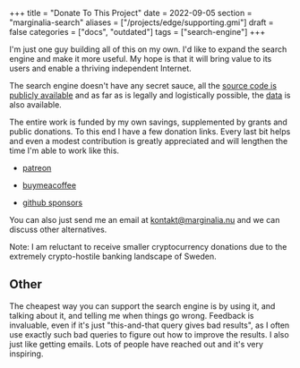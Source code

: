 +++
title = "Donate To This Project"
date = 2022-09-05
section = "marginalia-search"
aliases = ["/projects/edge/supporting.gmi"]
draft = false
categories = ["docs", "outdated"]
tags = ["search-engine"]
+++

I'm just one guy building all of this on my own. I'd like to expand the search engine and make it more useful.  My hope is that it will bring value to its users and enable a thriving independent Internet. 

The search engine doesn't have any secret sauce, all the [source code is publicly available](https://git.marginalia.nu/) and as far as is legally and logistically possible, the [data](https://downloads.marginalia.nu/) is also available. 

The entire work is funded by my own savings, supplemented by grants and public donations.  To this end I have a few donation links. Every last bit helps and even a modest contribution is greatly appreciated and will lengthen the time I'm able to work like this.  

* [patreon](https://www.patreon.com/marginalia_nu)

* [buymeacoffee](https://www.buymeacoffee.com/marginalia.nu)

* [github sponsors](https://github.com/sponsors/MarginaliaSearch)

You can also just send me an email at kontakt@marginalia.nu and we can discuss other alternatives.  

Note: I am reluctant to receive smaller cryptocurrency donations due to the extremely crypto-hostile banking landscape of Sweden. 

## Other

The cheapest way you can support the search engine is by using it, and talking about it, and telling me when things go wrong. Feedback is invaluable, even if it's just "this-and-that query gives bad results", as I often use exactly such bad queries to figure out how to improve the results. I also just like getting emails. Lots of people have reached out and it's very inspiring.

